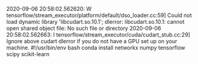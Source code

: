 2020-09-06 20:58:02.562620: W tensorflow/stream_executor/platform/default/dso_loader.cc:59] Could not load dynamic library 'libcudart.so.10.1'; dlerror: libcudart.so.10.1: cannot open shared object file: No such file or directory
2020-09-06 20:58:02.562663: I tensorflow/stream_executor/cuda/cudart_stub.cc:29] Ignore above cudart dlerror if you do not have a GPU set up on your machine.
#!/usr/bin/env bash
conda install networkx numpy tensorflow scipy scikit-learn
